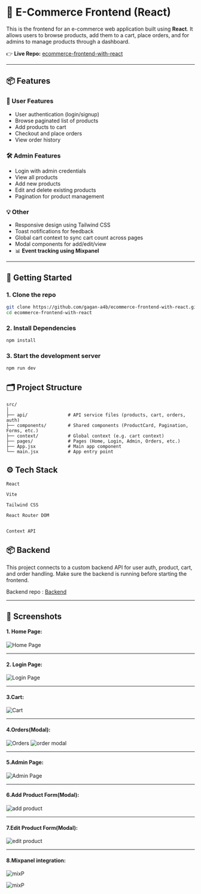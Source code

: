 # 🛒 E-Commerce Frontend (React)

This is the frontend for an e-commerce web application built using **React**. It allows users to browse products, add them to a cart, place orders, and for admins to manage products through a dashboard.

👉 **Live Repo:** [ecommerce-frontend-with-react](https://github.com/gagan-a4b/ecommerce-frontend-with-react/tree/main)

---

## 📦 Features

### 👤 User Features
- User authentication (login/signup)
- Browse paginated list of products
- Add products to cart
- Checkout and place orders
- View order history

### 🛠️ Admin Features
- Login with admin credentials
- View all products
- Add new products
- Edit and delete existing products
- Pagination for product management

### 💡 Other
- Responsive design using Tailwind CSS
- Toast notifications for feedback
- Global cart context to sync cart count across pages
- Modal components for add/edit/view
- 📊 **Event tracking using Mixpanel**

---

## 🚀 Getting Started

### 1. Clone the repo
```bash
git clone https://github.com/gagan-a4b/ecommerce-frontend-with-react.git
cd ecommerce-frontend-with-react
```

### 2. Install Dependencies
```bash
npm install
```

### 3. Start the development server
```bash
npm run dev
```

## 🗂️ Project Structure

```
src/
│
├── api/               # API service files (products, cart, orders, auth)
├── components/        # Shared components (ProductCard, Pagination, Forms, etc.)
├── context/           # Global context (e.g. cart context)
├── pages/             # Pages (Home, Login, Admin, Orders, etc.)
├── App.jsx            # Main app component
└── main.jsx           # App entry point
```

## ⚙️ Tech Stack

```
React

Vite

Tailwind CSS

React Router DOM


Context API

```

## 📦 Backend
This project connects to a custom backend API for user auth, product, cart, and order handling. Make sure the backend is running before starting the frontend.

Backend repo : [Backend](https://github.com/gagan-a4b/ecommerce-1-assignment/tree/main/backend)

---


## 📸 Screenshots
#### 1. Home Page:
![Home Page](https://github.com/gagan-a4b/ecommerce-frontend-with-react/blob/main/images/Homepage.png)

---

#### 2. Login Page:
![Login Page](https://github.com/gagan-a4b/ecommerce-frontend-with-react/blob/main/images/loginpage.png)

---

#### 3.Cart:
![Cart](https://github.com/gagan-a4b/ecommerce-frontend-with-react/blob/main/images/cart.png)

---

#### 4.Orders(Modal):
![Orders](https://github.com/gagan-a4b/ecommerce-frontend-with-react/blob/main/images/orderPage.png)
![order modal](https://github.com/gagan-a4b/ecommerce-frontend-with-react/blob/main/images/orderModal.png)

---

#### 5.Admin Page:
![Admin Page](https://github.com/gagan-a4b/ecommerce-frontend-with-react/blob/main/images/adminpage.png)

---

#### 6.Add Product Form(Modal):
![add product](https://github.com/gagan-a4b/ecommerce-frontend-with-react/blob/main/images/addProductForm.png)

---

#### 7.Edit Product Form(Modal):
![edit product](https://github.com/gagan-a4b/ecommerce-frontend-with-react/blob/main/images/editProductForm.png)

---

#### 8.Mixpanel integration:
![mixP](https://github.com/gagan-a4b/ecommerce-frontend-with-react/blob/main/images/mixpanelevents.png)

![mixP](https://github.com/gagan-a4b/ecommerce-frontend-with-react/blob/main/images/mixpanel.png)


